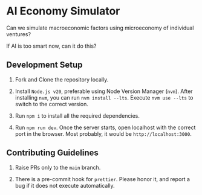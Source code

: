 # AI Economy Simulator

Can we simulate macroeconomic factors using microeconomy of individual ventures?

If AI is too smart now, can it do this?

## Development Setup

1. Fork and Clone the repository locally.

1. Install `Node.js v20`, preferable using Node Version Manager (`nvm`). After installing `nvm`, you can run `nvm install --lts`. Execute `nvm use --lts` to switch to the correct version.

1. Run `npm i` to install all the required dependencies.

1. Run `npm run dev`. Once the server starts, open localhost with the correct port in the browser. Most probably, it would be `http://localhost:3000`.

## Contributing Guidelines

1. Raise PRs only to the `main` branch.

1. There is a pre-commit hook for `prettier`. Please honor it, and report a bug if it does not execute automatically.
